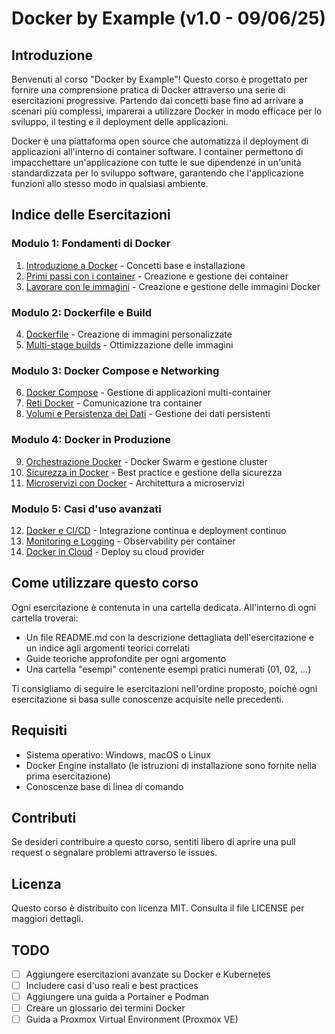 # Docker by Example (v1.0 - 09/06/25)

## Introduzione

Benvenuti al corso "Docker by Example"! Questo corso è progettato per fornire una comprensione pratica di Docker attraverso una serie di esercitazioni progressive. Partendo dai concetti base fino ad arrivare a scenari più complessi, imparerai a utilizzare Docker in modo efficace per lo sviluppo, il testing e il deployment delle applicazioni.

Docker è una piattaforma open source che automatizza il deployment di applicazioni all'interno di container software. I container permettono di impacchettare un'applicazione con tutte le sue dipendenze in un'unità standardizzata per lo sviluppo software, garantendo che l'applicazione funzioni allo stesso modo in qualsiasi ambiente.

## Indice delle Esercitazioni

### Modulo 1: Fondamenti di Docker
1. [Introduzione a Docker](./01-IntroduzioneDocker/README.md) - Concetti base e installazione
2. [Primi passi con i container](./02-PrimiPassiContainer/README.md) - Creazione e gestione dei container
3. [Lavorare con le immagini](./03-LavorareImmagini/README.md) - Creazione e gestione delle immagini Docker

### Modulo 2: Dockerfile e Build
4. [Dockerfile](./04-Dockerfile/README.md) - Creazione di immagini personalizzate
5. [Multi-stage builds](./05-MultiStageBuild/README.md) - Ottimizzazione delle immagini

### Modulo 3: Docker Compose e Networking
6. [Docker Compose](./04-DockerCompose/README.md) - Gestione di applicazioni multi-container
7. [Reti Docker](./05-RetiDocker/README.md) - Comunicazione tra container
8. [Volumi e Persistenza dei Dati](./06-VolumePersistenza/README.md) - Gestione dei dati persistenti

### Modulo 4: Docker in Produzione
9. [Orchestrazione Docker](./07-Orchestrazione/README.md) - Docker Swarm e gestione cluster
10. [Sicurezza in Docker](./08-Sicurezza/README.md) - Best practice e gestione della sicurezza
11. [Microservizi con Docker](./09-Microservizi/README.md) - Architettura a microservizi

### Modulo 5: Casi d'uso avanzati
12. [Docker e CI/CD](./10-DockerCICD/README.md) - Integrazione continua e deployment continuo
13. [Monitoring e Logging](./11-MonitoringLogging/README.md) - Observability per container
14. [Docker in Cloud](./12-DockerCloud/README.md) - Deploy su cloud provider

## Come utilizzare questo corso

Ogni esercitazione è contenuta in una cartella dedicata. All'interno di ogni cartella troverai:
- Un file README.md con la descrizione dettagliata dell'esercitazione e un indice agli argomenti teorici correlati
- Guide teoriche approfondite per ogni argomento
- Una cartella "esempi" contenente esempi pratici numerati (01, 02, ...)

Ti consigliamo di seguire le esercitazioni nell'ordine proposto, poiché ogni esercitazione si basa sulle conoscenze acquisite nelle precedenti.

## Requisiti

- Sistema operativo: Windows, macOS o Linux
- Docker Engine installato (le istruzioni di installazione sono fornite nella prima esercitazione)
- Conoscenze base di linea di comando

## Contributi

Se desideri contribuire a questo corso, sentiti libero di aprire una pull request o segnalare problemi attraverso le issues.

## Licenza

Questo corso è distribuito con licenza MIT. Consulta il file LICENSE per maggiori dettagli.

## TODO 
- [ ] Aggiungere esercitazioni avanzate su Docker e Kubernetes
- [ ] Includere casi d'uso reali e best practices
- [ ] Aggiungere una guida a Portainer e Podman
- [ ] Creare un glossario dei termini Docker
- [ ] Guida a Proxmox Virtual Environment (Proxmox VE)
